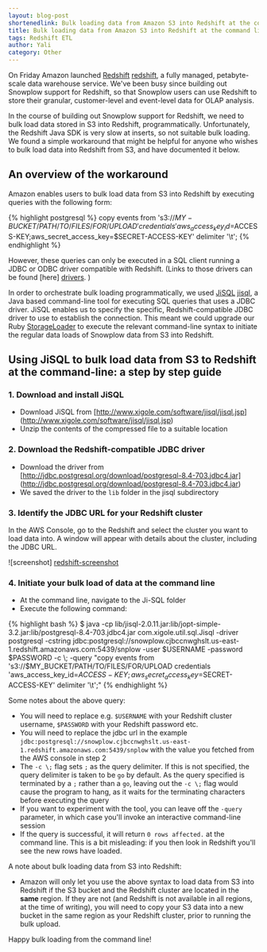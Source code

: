 ```yaml
---
layout: blog-post
shortenedlink: Bulk loading data from Amazon S3 into Redshift at the command line
title: Bulk loading data from Amazon S3 into Redshift at the command line
tags: Redshift ETL
author: Yali
category: Other
---
```


On Friday Amazon launched [Redshift] [redshift], a fully managed, petabyte-scale data warehouse service. We've been busy since building out Snowplow support for Redshift, so that Snowplow users can use Redshift to store their granular, customer-level and event-level data for OLAP analysis.

In the course of building out Snowplow support for Redshift, we need to bulk load data stored in S3 into Redshift, programmatically. Unfortunately, the Redshift Java SDK is very slow at inserts, so not suitable bulk loading. We found a simple workaround that might be helpful for anyone who wishes to bulk load data into Redshift from S3, and have documented it below.


## An overview of the workaround

Amazon enables users to bulk load data from S3 into Redshift by executing queries with the following form:

{% highlight postgresql %}
copy events 
from 's3://$MY-BUCKET/PATH/TO/FILES/FOR/UPLOAD' 
credentials 'aws_access_key_id=$ACCESS-KEY;aws_secret_access_key=$SECRET-ACCESS-KEY' 
delimiter '\t';
{% endhighlight %}

However, these queries can only be executed in a SQL client running a JDBC or ODBC driver compatible with Redshift. (Links to those drivers can be found [here] [drivers]. )

<!--more-->

In order to orchestrate bulk loading programmatically, we used [JiSQL] [jisql], a Java based command-line tool for executing SQL queries that uses a JDBC driver. JiSQL enables us to specify the specific, Redshift-compatible JDBC driver to use to establish the connection. This meant we could upgrade our Ruby [StorageLoader][storageloader] to execute the relevant command-line syntax to initiate the regular data loads of Snowplow data from S3 into Redshift.

## Using JiSQL to bulk load data from S3 to Redshift at the command-line: a step by step guide

### 1. Download and install JiSQL

* Download JiSQL from [http://www.xigole.com/software/jisql/jisql.jsp] (http://www.xigole.com/software/jisql/jisql.jsp)
* Unzip the contents of the compressed file to a suitable location

### 2. Download the Redshift-compatible JDBC driver

* Download the driver from [http://jdbc.postgresql.org/download/postgresql-8.4-703.jdbc4.jar] (http://jdbc.postgresql.org/download/postgresql-8.4-703.jdbc4.jar)
* We saved the driver to the `lib` folder in the jisql subdirectory

### 3. Identify the JDBC URL for your Redshift cluster

In the AWS Console, go to the Redshift and select the cluster you want to load data into. A window will appear with details about the cluster, including the JDBC URL.

![screenshot] [redshift-screenshot]

### 4. Initiate your bulk load of data at the command line

* At the command line, navigate to the Ji-SQL folder
* Execute the following command:

{% highlight bash %}
$ java -cp lib/jisql-2.0.11.jar:lib/jopt-simple-3.2.jar:lib/postgresql-8.4-703.jdbc4.jar com.xigole.util.sql.Jisql  -driver postgresql -cstring jdbc:postgresql://snowplow.cjbccnwghslt.us-east-1.redshift.amazonaws.com:5439/snplow -user $USERNAME -password $PASSWORD -c \; -query "copy events from 's3://$MY_BUCKET/PATH/TO/FILES/FOR/UPLOAD credentials 'aws_access_key_id=$ACCESS-KEY;aws_secret_access_key=$SECRET-ACCESS-KEY' delimiter '\t';"
{% endhighlight %}

Some notes about the above query:

* You will need to replace e.g. `$USERNAME` with your Redshift cluster username, `$PASSWORD` with your Redshift password etc.
* You will need to replace the jdbc url in the example `jdbc:postgresql://snowplow.cjbccnwghslt.us-east-1.redshift.amazonaws.com:5439/snplow` with the value you fetched from the AWS console in step 2
* The `-c \;` flag sets `;` as the query delimiter. If this is not specified, the query delimiter is taken to be `go` by default. As the query specified is terminated by a `;` rather than a `go`, leaving out the `-c \;` flag would cause the program to hang, as it waits for the terminating characters before executing the query
* If you want to experiment with the tool, you can leave off the `-query` parameter, in which case you'll invoke an interactive command-line session
* If the query is successful, it will return `0 rows affected.` at the command line. This is a bit misleading: if you then look in Redshift you'll see the new rows have loaded.

A note about bulk loading data from S3 into Redshift:

* Amazon will only let you use the above syntax to load data from S3 into Redshift if the S3 bucket and the Redshift cluster are located in the **same** region. If they are not (and Redshift is not available in all regions, at the time of writing), you will need to copy your S3 data into a new bucket in the same region as your Redshift cluster, prior to running the bulk upload.

Happy bulk loading from the command line!

[redshift]: http://aws.amazon.com/redshift/
[drivers]: http://docs.aws.amazon.com/redshift/latest/gsg/before-you-begin.html#getting-started-download-tools
[jdbc-driver]: http://jdbc.postgresql.org/download/postgresql-8.4-703.jdbc4.jar
[jisql]: http://www.xigole.com/software/jisql/jisql.jsp
[storageloader]: https://github.com/snowplow/snowplow/wiki/setting-up-alternative-data-stores
[redshift-screenshot]: /static/img/blog/2013/02/redshift-jdbc-url.png